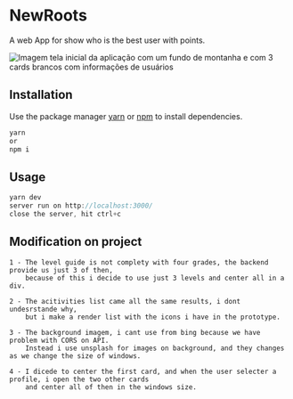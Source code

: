 # NewRoots

A web App for show who is the best user with points.

![Imagem tela inicial da aplicação com um fundo de montanha e com 3 cards brancos com informações de usuários](https://uploaddeimagens.com.br/images/003/780/401/original/Screen_Shot_2022-03-18_at_13.58.35.png?1647622731)

## Installation

Use the package manager [yarn](https://yarnpkg.com/) or [npm](https://www.npmjs.com/package/npm) to install dependencies.

```bash
yarn 
or
npm i
```

## Usage

```javascript
yarn dev
server run on http://localhost:3000/
close the server, hit ctrl+c
```

## Modification on project
```
1 - The level guide is not complety with four grades, the backend provide us just 3 of then, 
    because of this i decide to use just 3 levels and center all in a div.

2 - The acitivities list came all the same results, i dont undesrstande why, 
    but i make a render list with the icons i have in the prototype.

3 - The background imagem, i cant use from bing because we have problem with CORS on API. 
    Instead i use unsplash for images on background, and they changes as we change the size of windows.

4 - I dicede to center the first card, and when the user selecter a profile, i open the two other cards 
    and center all of then in the windows size.
```